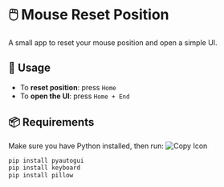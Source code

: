 # 🖱️ Mouse Reset Position

A small app to reset your mouse position and open a simple UI.

## 🔧 Usage
- To **reset position**: press `Home`  
- To **open the UI**: press `Home + End`

## 📦 Requirements
Make sure you have Python installed, then run:
![Copy Icon](assets/copy-icon.png)
```bash
pip install pyautogui
pip install keyboard
pip install pillow
